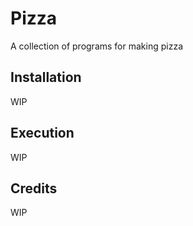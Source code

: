 # Pizza
A collection of programs for making pizza

## Installation

WIP

## Execution

WIP

## Credits

WIP
